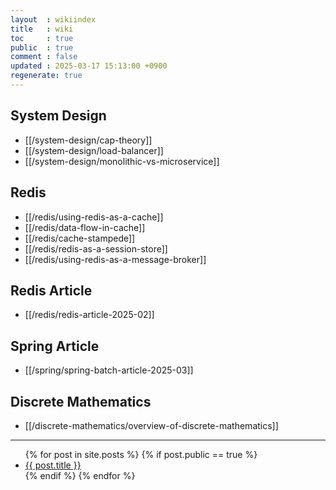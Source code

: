```yaml
---
layout  : wikiindex
title   : wiki
toc     : true
public  : true
comment : false
updated : 2025-03-17 15:13:00 +0900
regenerate: true
---
```


## System Design
* [[/system-design/cap-theory]]
* [[/system-design/load-balancer]]
* [[/system-design/monolithic-vs-microservice]]

## Redis

* [[/redis/using-redis-as-a-cache]]
* [[/redis/data-flow-in-cache]]
* [[/redis/cache-stampede]]
* [[/redis/redis-as-a-session-store]]
* [[/redis/using-redis-as-a-message-broker]]

## Redis Article

* [[/redis/redis-article-2025-02]]

## Spring Article
* [[/spring/spring-batch-article-2025-03]]

## Discrete Mathematics

* [[/discrete-mathematics/overview-of-discrete-mathematics]]

---
<div>
    <ul>
{% for post in site.posts %}
    {% if post.public == true %}
        <li>
            <a class="post-link" href="{{ post.url | prepend: site.baseurl }}">
                {{ post.title }}
            </a>
        </li>
    {% endif %}
{% endfor %}
    </ul>
</div>

